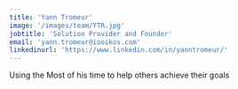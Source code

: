 ```yaml
---
title: 'Yann Tromeur'
image: '/images/team/YTR.jpg'
jobtitle: 'Solution Provider and Founder'
email: 'yann.tromeur@iooikos.com'
linkedinurl: 'https://www.linkedin.com/in/yanntromeur/'
---
```


Using the Most of his time to help others achieve their goals
